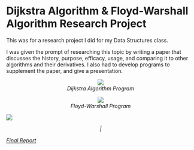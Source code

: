 # Dijkstra Algorithm & Floyd-Warshall Algorithm Research Project

This was for a research project I did for my Data Structures class.

I was given the prompt of researching this topic by writing a paper that discusses the history, purpose, efficacy, usage, and comparing it to other algorithms and their derivatives. I also had to develop programs to supplement the paper, and give a presentation.

<p align="center">
  <img src="https://user-images.githubusercontent.com/11577850/66668356-0dbcd380-ec23-11e9-98d5-8a28c0aa732f.jpg">
  <br>
  <em> Dijkstra Algorithm Program
</p>

<p align="center">
  <img src="https://user-images.githubusercontent.com/11577850/66668356-0dbcd380-ec23-11e9-98d5-8a28c0aa732f.jpg">
  <br>
  <em> Floyd-Warshall Program
</p>


[![](http://img.youtube.com/vi/xbQ0ewgNNKA/0.jpg)](http://www.youtube.com/watch?v=xbQ0ewgNNKA "Video Presentation")

<p align="center">
  <a href=[![](http://img.youtube.com/vi/xbQ0ewgNNKA/0.jpg)](http://www.youtube.com/watch?v=xbQ0ewgNNKA "Video Presentation")></a> |
  <br>
</p>

[Final Report](https://github.com/NathanAllerton/Dijkstra-Algorithm-and-Floyd-Warshall-Algorithm-Research-Project/blob/master/Nawal%20Ahmed%20-%20Actual%20Report.docx)